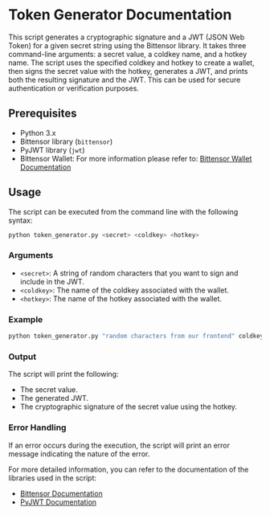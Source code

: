 # Token Generator Documentation

This script generates a cryptographic signature and a JWT (JSON Web Token) for a given secret string using the Bittensor library. It takes three command-line arguments: a secret value, a coldkey name, and a hotkey name. The script uses the specified coldkey and hotkey to create a wallet, then signs the secret value with the hotkey, generates a JWT, and prints both the resulting signature and the JWT. This can be used for secure authentication or verification purposes.

## Prerequisites
- Python 3.x
- Bittensor library (`bittensor`)
- PyJWT library (`jwt`)
- Bittensor Wallet:
  For more information please refer to: [Bittensor Wallet Documentation](https://docs.bittensor.com/getting-started/wallets)

## Usage

The script can be executed from the command line with the following syntax:

```sh
python token_generator.py <secret> <coldkey> <hotkey>
```

### Arguments

- `<secret>`: A string of random characters that you want to sign and include in the JWT.
- `<coldkey>`: The name of the coldkey associated with the wallet.
- `<hotkey>`: The name of the hotkey associated with the wallet.

### Example

```sh
python token_generator.py "random characters from our frontend" coldkey_name hotkey_name
```

### Output

The script will print the following:
- The secret value.
- The generated JWT.
- The cryptographic signature of the secret value using the hotkey.

### Error Handling

If an error occurs during the execution, the script will print an error message indicating the nature of the error.

For more detailed information, you can refer to the documentation of the libraries used in the script:
- [Bittensor Documentation](https://docs.bittensor.com/)
- [PyJWT Documentation](https://pyjwt.readthedocs.io/en/latest/)
